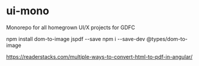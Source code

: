 # ui-mono

Monorepo for all homegrown UI/X projects for GDFC

npm install dom-to-image jspdf --save
npm i --save-dev @types/dom-to-image

https://readerstacks.com/multiple-ways-to-convert-html-to-pdf-in-angular/
